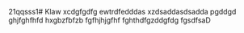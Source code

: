 21qqsss1# Klaw
xcdgfgdfg
ewtrdfedddas
xzdsaddasdsadda
pgddgd
ghjfghfhfd
hxgbzfbfzb
fgfhjhjgfhf
fghthdfgzddgfdg
fgsdfsaD
